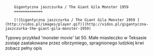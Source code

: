 
        Gigantyczna jaszczurka / The Giant Gila Monster 1959 
        =============
        
        [![Gigantyczna jaszczurka / The Giant Gila Monster 1959 ](http://vidos.pl/images/player.gif)](http://vidos.pl/gigantyczna-jaszczurka-the-giant-gila-monster-1959)
        
        
 Typowy przykład 'monster movie' lat 50. Małe miasteczko w Teksasie zostaje zaatakowane przez olbrzymiego, spragnionego ludzkiej krwi zobacz pełny opis
    